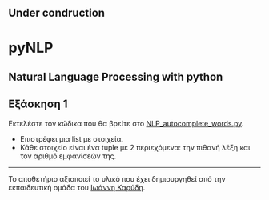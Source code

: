 ## Under condruction

# pyNLP
Natural Language Processing with python
---

## Εξάσκηση 1
Εκτελέστε τον κώδικα που θα βρείτε στο [NLP_autocomplete_words.py](/source_code/NLP_autocomplete_words.py).

* Επιστρέφει μια list με στοιχεία.
* Κάθε στοιχείο είναι ένα tuple με 2 περιεχόμενα: την πιθανή λέξη και τον αριθμό εμφανίσεών της.


---

Το αποθετήριο αξιοποιεί το υλικό που έχει δημιουργηθεί από την εκπαιδευτική ομάδα του [Ιωάννη Καρύδη](https://github.com/ioanniskarydis).
